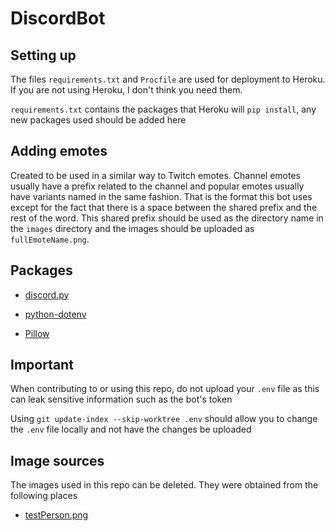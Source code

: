# DiscordBot

## Setting up

The files `requirements.txt` and `Procfile` are used for deployment to Heroku. If you are not using Heroku, I don't think you need them.

`requirements.txt` contains the packages that Heroku will `pip install`, any new packages used should be added here

## Adding emotes

Created to be used in a similar way to Twitch emotes.
Channel emotes usually have a prefix related to the channel and popular emotes usually have variants named in the same fashion. That is the format this bot uses except for the fact that there is a space between the shared prefix and the rest of the word.
This shared prefix should be used as the directory name in the `images` directory and the images should be uploaded as `fullEmoteName.png`.

## Packages

- [discord.py](https://discordpy.readthedocs.io/en/latest/index.html)

- [python-dotenv](https://github.com/theskumar/python-dotenv)

- [Pillow](https://pillow.readthedocs.io/en/stable/)

## Important

When contributing to or using this repo, do not upload your ```.env``` file as this can leak sensitive information such as the bot's token

Using ```git update-index --skip-worktree .env``` should allow you to change the ```.env``` file locally and not have the changes be uploaded

## Image sources

The images used in this repo can be deleted. They were obtained from the following places

- [testPerson.png](https://material.io/resources/icons/?icon=person&style=baseline)